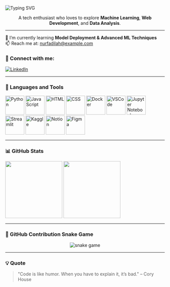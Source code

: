 <img src="https://readme-typing-svg.demolab.com?font=Fira+Code&weight=600&size=24&pause=1000&color=F76D6D&width=435&lines=Hi+I'm+Nurfadilah!;Welcome+to+my+GitHub+profile+👩‍💻;Machine+Learning+%7C+Web+Dev+%7C+Data+Science" alt="Typing SVG" />


<p align="center">
A tech enthusiast who loves to explore <strong>Machine Learning</strong>, <strong>Web Development</strong>, and <strong>Data Analysis</strong>.
</p>

---

🌱 I’m currently learning **Model Deployment & Advanced ML Techniques**  
📫 Reach me at: [nurfadilah@example.com](mailto:nurfadilahti21a2@gmail.com)

### 🔗 Connect with me:
[![LinkedIn](https://img.shields.io/badge/LinkedIn-blue?logo=linkedin&style=for-the-badge)]([https://linkedin.com/in/your-link](https://www.linkedin.com/in/nurfadilah-ti21/))

---

### 🧰 Languages and Tools

<p align="left">
  <img src="https://cdn.jsdelivr.net/gh/devicons/devicon/icons/python/python-original.svg" height="60" alt="Python" />
  <img src="https://cdn.jsdelivr.net/gh/devicons/devicon/icons/javascript/javascript-original.svg" height="60" alt="JavaScript" />
  <img src="https://cdn.jsdelivr.net/gh/devicons/devicon/icons/html5/html5-original.svg" height="60" alt="HTML" />
  <img src="https://cdn.jsdelivr.net/gh/devicons/devicon/icons/css3/css3-original.svg" height="60" alt="CSS" />
  <img src="https://cdn.jsdelivr.net/gh/devicons/devicon/icons/docker/docker-original.svg" height="60" alt="Docker" />
  <img src="https://cdn.jsdelivr.net/gh/devicons/devicon/icons/vscode/vscode-original.svg" height="60" alt="VSCode" />
  <img src="https://cdn.jsdelivr.net/gh/devicons/devicon/icons/jupyter/jupyter-original.svg" height="60" alt="Jupyter Notebook" />
  <img src="https://streamlit.io/images/brand/streamlit-logo-primary-colormark-darktext.svg" height="60" alt="Streamlit" />
  <img src="https://upload.wikimedia.org/wikipedia/commons/7/7c/Kaggle_logo.png" height="60" alt="Kaggle" />
  <img src="https://upload.wikimedia.org/wikipedia/commons/4/45/Notion_app_logo.png" height="60" alt="Notion" />
  <img src="https://upload.wikimedia.org/wikipedia/commons/3/33/Figma-logo.svg" height="60" alt="Figma" />
</p>

---

### 📊 GitHub Stats

<p align="left">
  <img src="https://github-readme-stats.vercel.app/api?username=smithdilah&show_icons=true&theme=radical" height="180"/>
  <img src="https://github-readme-stats.vercel.app/api/top-langs/?username=smithdilah&layout=compact&theme=radical" height="180"/>
</p>

---

### 🐍 GitHub Contribution Snake Game

<p align="center">
  <img src="https://raw.githubusercontent.com/smithdilah/smithdilah/output/github-contribution-grid-snake.svg" alt="snake game" />
</p>

---

### 💡 Quote

> "Code is like humor. When you have to explain it, it’s bad." – Cory House

